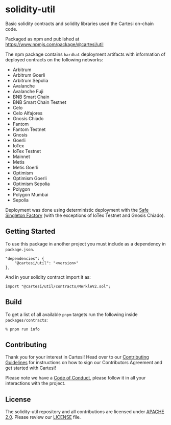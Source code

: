 # solidity-util

Basic solidity contracts and solidity libraries used the Cartesi on-chain code.

Packaged as npm and published at https://www.npmjs.com/package/@cartesi/util

The npm package contains `hardhat` deployment artifacts with information of deployed contracts on the following networks:

-   Arbitrum
-   Arbitrum Goerli
-   Arbitrum Sepolia
-   Avalanche
-   Avalanche Fuji
-   BNB Smart Chain
-   BNB Smart Chain Testnet
-   Celo
-   Celo Alfajores
-   Gnosis Chiado
-   Fantom
-   Fantom Testnet
-   Gnosis
-   Goerli
-   IoTex
-   IoTex Testnet
-   Mainnet
-   Metis
-   Metis Goerli
-   Optimism
-   Optimism Goerli
-   Optimism Sepolia
-   Polygon
-   Polygon Mumbai
-   Sepolia

Deployment was done using deterministic deployment with the [Safe Singleton Factory](https://github.com/safe-global/safe-singleton-factory) (with the exceptions of IoTex Testnet and Gnosis Chiado).

## Getting Started

To use this package in another project you must include as a dependency in `package.json`.

    "dependencies": {
        "@cartesi/util": "<version>"
    },

And in your solidity contract import it as:

    import "@cartesi/util/contracts/MerkleV2.sol";

## Build

To get a list of all available `pnpm` targets run the following inside `packages/contracts`:

    % pnpm run info

## Contributing

Thank you for your interest in Cartesi! Head over to our [Contributing Guidelines](CONTRIBUTING.md) for instructions on how to sign our Contributors Agreement and get started with Cartesi!

Please note we have a [Code of Conduct](CODE_OF_CONDUCT.md), please follow it in all your interactions with the project.

## License

The solidity-util repository and all contributions are licensed under
[APACHE 2.0](https://www.apache.org/licenses/LICENSE-2.0). Please review our [LICENSE](LICENSE) file.
